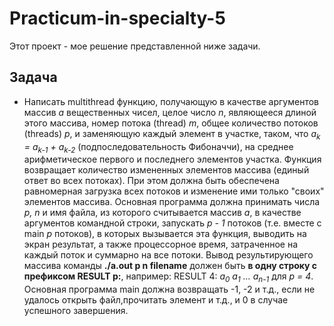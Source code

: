 # Practicum-in-specialty-5
Этот проект - мое решение представленной ниже задачи.

## Задача
- Написать multithread функцию, получающую в качестве аргументов массив *a* вещественных чисел, целое число *n*, являющееся длиной этого массива,
номер потока (thread) *m*, общее количество потоков (threads) *p*,
и заменяющую каждый элемент в участке, таком, что *a<sub>k</sub> = a<sub>k-1</sub> + a<sub>k-2</sub>* (подпоследовательность Фибоначчи), на среднее арифметическое первого и последнего элементов участка.
Функция возвращает количество измененных элементов
массива (единый ответ во всех потоках). При этом должна быть обеспечена равномерная загрузка всех потоков и изменение ими только "своих" элементов массива.
Основная программа должна принимать числа *p, n* и имя файла, из которого считывается массив *a*, в качестве аргументов командной строки, запускать *p - 1* потоков (т.е. вместе с main *p* потоков),
в которых вызывается эта функция, выводить на экран результат, а также процессорное время, затраченное на каждый поток и суммарно на все потоки. Вывод результирующего массива команды **./a.out p n filename**
должен быть **в одну строку с префиксом RESULT p:**, например: RESULT 4: *a<sub>0</sub> a<sub>1</sub> ... a<sub>n-1</sub>* для *p = 4*. Основная программа main  должна возвращать -1, -2 и т.д.,
если не удалось открыть файл,прочитать элемент и т.д., и 0 в случае успешного завершения.
